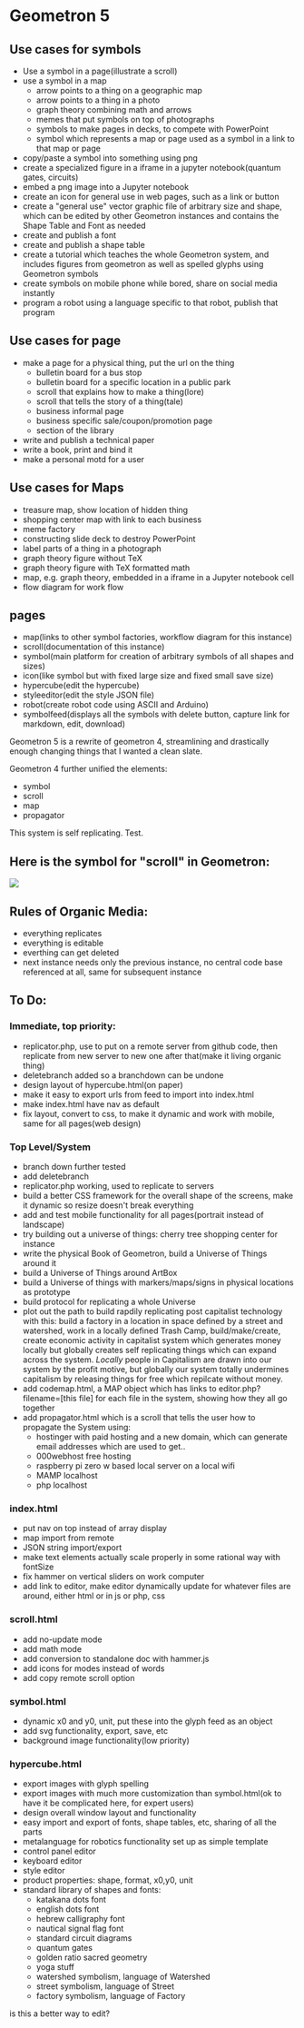 # Geometron 5


## Use cases for symbols

- Use a symbol in a page(illustrate a scroll)
- use a symbol in a map
     - arrow points to a thing on a geographic map
     - arrow points to a thing in a photo
     - graph theory combining math and arrows
     - memes that put symbols on top of photographs
     - symbols to make pages in decks, to compete with PowerPoint
     - symbol which represents a map or page used as a symbol in a link to that map or page
- copy/paste a symbol into something using png
- create a specialized figure in a iframe in a jupyter notebook(quantum gates, circuits)
- embed a png image into a Jupyter notebook
- create an icon for general use in web pages, such as a link or button
- create a "general use" vector graphic file of arbitrary size and shape, which can be edited by other Geometron instances and contains the Shape Table and Font as needed
- create and publish a font
- create and publish a shape table
- create a tutorial which teaches the whole Geometron system, and includes figures from geometron as well as spelled glyphs using Geometron symbols
- create symbols on mobile phone while bored, share on social media instantly
- program a robot using a language specific to that robot, publish that program

## Use cases for page

- make a page for a physical thing, put the url on the thing
    - bulletin board for a bus stop
    - bulletin board for a specific location in a public park
    - scroll that explains how to make a thing(lore)
    - scroll that tells the story of a thing(tale)
    - business informal page
    - business specific sale/coupon/promotion page
    - section of the library
- write and publish a technical paper
- write a book, print and bind it
- make a personal motd for a user

## Use cases for Maps

- treasure map, show location of hidden thing
- shopping center map with link to each business
- meme factory
- constructing slide deck to destroy PowerPoint
- label parts of a thing in a photograph
- graph theory figure without TeX
- graph theory figure with TeX formatted math
- map, e.g. graph theory, embedded in a iframe in a Jupyter notebook cell
- flow diagram for work flow



## pages

- map(links to other symbol factories, workflow diagram for this instance)
- scroll(documentation of this instance)
- symbol(main platform for creation of arbitrary symbols of all shapes and sizes)
- icon(like symbol but with fixed large size and fixed small save size)
- hypercube(edit the hypercube)
- styleeditor(edit the style JSON file)
- robot(create robot code using ASCII and Arduino)
- symbolfeed(displays all the symbols with delete button, capture link for markdown, edit, download)



Geometron 5 is a rewrite of geometron 4, streamlining and drastically enough changing things that I wanted a clean slate.


Geometron 4 further unified the elements:


- symbol
- scroll
- map
- propagator

This system is self replicating. Test.

## Here is the symbol for "scroll" in Geometron:
 
![](http://lafelabs.org/mapicons/scroll.svg) 


## Rules of Organic Media:

- everything replicates
- everything is editable
- everthing can get deleted
- next instance needs only the previous instance, no central code base referenced at all, same for subsequent instance

## To Do:

### Immediate, top priority:

- replicator.php, use to put on a remote server from github code, then replicate from new server to new one after that(make it living organic thing)
- deletebranch added so a branchdown can be undone
- design layout of hypercube.html(on paper)
- make it easy to export urls from feed to import into index.html 
- make index.html have nav as default
- fix layout, convert to css, to make it dynamic and work with mobile, same for all pages(web design) 

### Top Level/System

- branch down further tested
- add deletebranch
- replicator.php working, used to replicate to servers
- build a better CSS framework for the overall shape of the screens, make it dynamic so resize doesn't break everything
- add and test mobile functionality for all pages(portrait instead of landscape)
- try building out a universe of things: cherry tree shopping center for instance
- write the physical Book of Geometron, build a Universe of Things around it
- build a Universe of Things around ArtBox
- build a Universe of things with markers/maps/signs in physical locations as prototype
- build protocol for replicating a whole Universe
- plot out the path to build rapdily replicating post capitalist technology with this: build a factory in a location in space defined by a street and watershed, work in a locally defined Trash Camp, build/make/create, create economic activity in capitalist system which generates money locally but globally creates self replicating things which can expand across the system.  *Locally* people in Capitalism are drawn into our system by the profit motive, but globally our system totally undermines capitalism by releasing things for free which repilcate without money.
- add codemap.html, a MAP object which has links to editor.php?filename=[this file] for each file in the system, showing how they all go together
- add propagator.html which is a scroll that tells the user how to propagate the System using:
    - hostinger with paid hosting and a new domain, which can generate email addresses which are used to get..
    - 000webhost free hosting
    - raspberry pi zero w based local server on a local wifi
    - MAMP localhost 
    - php localhost


### index.html

- put nav on top instead of array display
- map import from remote
- JSON string import/export
- make text elements actually scale properly in some rational way with fontSize
- fix hammer on vertical sliders on work computer
- add link to editor, make editor dynamically update for whatever files are around, either html or in js or php, css


### scroll.html

- add no-update mode
- add math mode
- add conversion to standalone doc with hammer.js
- add icons for modes instead of words
- add copy remote scroll option


### symbol.html

- dynamic x0 and y0, unit, put these into the glyph feed as an object
- add svg functionality, export, save, etc
- background image functionality(low priority)

### hypercube.html

- export images with glyph spelling 
- export images with much more customization than symbol.html(ok to have it be complicated here, for expert users)
- design overall window layout and functionality
- easy import and export of fonts, shape tables, etc, sharing of all the parts
- metalanguage for robotics functionality set up as simple template
- control panel editor
- keyboard editor
- style editor
- product properties: shape, format, x0,y0, unit
- standard library of shapes and fonts:
    - katakana dots font
    - english dots font
    - hebrew calligraphy font
    - nautical signal flag font
    - standard circuit diagrams
    - quantum gates
    - golden ratio sacred geometry
    - yoga stuff
    - watershed symbolism, language of Watershed
    - street symbolism, language of Street
    - factory symbolism, language of Factory

is this a better way to edit?